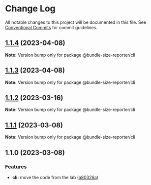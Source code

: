 # Change Log

All notable changes to this project will be documented in this file.
See [Conventional Commits](https://conventionalcommits.org) for commit guidelines.

## [1.1.4](https://github.com/amalitsky/bundle-size-reporter/compare/@bundle-size-reporter/cli@1.1.3...@bundle-size-reporter/cli@1.1.4) (2023-04-08)

**Note:** Version bump only for package @bundle-size-reporter/cli





## [1.1.3](https://github.com/amalitsky/bundle-size-reporter/compare/@bundle-size-reporter/cli@1.1.2...@bundle-size-reporter/cli@1.1.3) (2023-04-08)

**Note:** Version bump only for package @bundle-size-reporter/cli





## [1.1.2](https://github.com/amalitsky/bundle-size-reporter/compare/@bundle-size-reporter/cli@1.1.1...@bundle-size-reporter/cli@1.1.2) (2023-03-16)

**Note:** Version bump only for package @bundle-size-reporter/cli





## [1.1.1](https://github.com/amalitsky/bundle-size-reporter/compare/@bundle-size-reporter/cli@1.1.0...@bundle-size-reporter/cli@1.1.1) (2023-03-08)

**Note:** Version bump only for package @bundle-size-reporter/cli

## 1.1.0 (2023-03-08)


### Features

* **cli:** move the code from the lab ([a80326a](https://github.com/amalitsky/bundle-size-reporter/commit/a80326a8fac4bf3964555ccb6df6868330a901c2))
